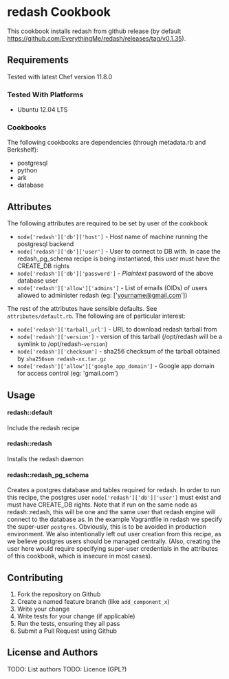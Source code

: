 redash Cookbook
=================
This cookbook installs redash from github release (by default https://github.com/EverythingMe/redash/releases/tag/v0.1.35).

Requirements
------------
Tested with latest Chef version 11.8.0

### Tested With Platforms
* Ubuntu 12.04 LTS

### Cookbooks
The following cookbooks are dependencies (through metadata.rb and Berkshelf):
* postgresql
* python
* ark
* database


Attributes
----------
The following attributes are required to be set by user of the cookbook

* `node['redash']['db']['host']` - Host name of machine running the postgresql backend
* `node['redash']['db']['user']` - User to connect to DB with. In case the redash_pg_schema
recipe is being instantiated, this user must have the CREATE_DB rights
* `node['redash']['db']['password']` - *Plaintext* password of the above database user
* `node['redash']['allow']['admins']` - List of emails (OIDs) of users allowed to administer
redash (eg: ['yourname@gmail.com'])

 
The rest of the attributes have sensible defaults. See `attributes/default.rb`.
The following are of particular interest:
* `node['redash']['tarball_url']` - URL to download redash tarball from
* `node['redash']['version']` - version of this tarball (/opt/redash will be a symlink to /opt/redash-`version`)
* `node['redash']['checksum']` - sha256 checksum of the tarball obtained by `sha256sum redash-xx.tar.gz`
* `node['redash']['allow']['google_app_domain']` - Google app domain for access control (eg: 'gmail.com')



Usage
-----
#### redash::default
Include the redash recipe

#### redash::redash
Installs the redash daemon

#### redash::redash_pg_schema
Creates a postgres database and tables required for redash. 
In order to run this recipe, the postgres user `node['redash']['db']['user']` must exist and must have CREATE_DB rights.
Note that if run on the same node as redash::redash, this will be one and the same user that redash engine will connect to the database as.
In the example Vagrantfile in redash we specify the super-user `postgres`. Obviously, this is to be avoided in production environment. We also intentionally left out user creation from this recipe, as we believe postgres users should be managed centrally. (Also, creating the user here would require specifying super-user credentials in the attributes of this cookbook, which is insecure in most cases).

Contributing
------------

1. Fork the repository on Github
2. Create a named feature branch (like `add_component_x`)
3. Write your change
4. Write tests for your change (if applicable)
5. Run the tests, ensuring they all pass
6. Submit a Pull Request using Github

License and Authors
-------------------
TODO: List authors
TODO: Licence (GPL?)
